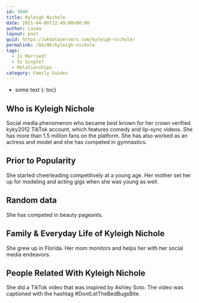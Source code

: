 ```yaml
---
id: 3940
title: Kyleigh Nichole
date: 2021-04-06T12:49:08+00:00
author: Laima
layout: post
guid: https://ukdataservers.com/kyleigh-nichole/
permalink: /04/06/kyleigh-nichole
tags:
  - Is Married?
  - Is Single?
  - Relationships
category: Family Guides
---
```


* some text
{: toc}


## Who is Kyleigh Nichole
                  
                  
                  
Social media phenomenon who became best known for her crown verified kyky2012 TikTok account, which features comedy and lip-sync videos. She has more than 1.5 million fans on the platform. She has also worked as an actress and model and she has competed in gymnastics. 
                  
              
            
              
            
                
                
                
## Prior to Popularity
                  
                  
                  
She started cheerleading competitively at a young age. Her mother set her up for modeling and acting gigs when she was young as well. 
                  
              
            
              
            
                
                
                
## Random data
                  
                  
                  
She has competed in beauty pageants.
                  
              
            
              
            
                
                
                
## Family & Everyday Life of Kyleigh Nichole
                  
                  
                  
She grew up in Florida. Her mom monitors and helps her with her social media endeavors.
                  
              
            
              
            
                
                
                
## People Related With Kyleigh Nichole
                  
                  
                  
She did a TikTok video that was inspired by Ashley Soto. The video was captioned with the hashtag #DontLetTheBedBugsBite. 
                  
              
            
              
            
                
              
            
              
              
            
            
              
            
          
          
          